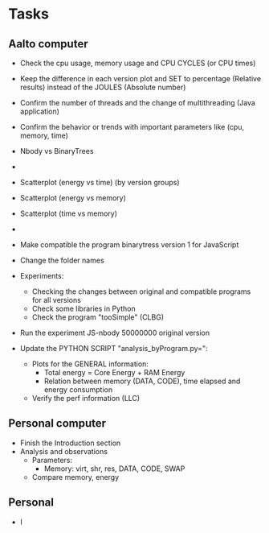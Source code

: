 # Tasks

## Aalto computer

 
 - Check the cpu usage, memory usage and CPU CYCLES (or CPU times)
 - Keep the difference in each version plot and SET to percentage (Relative results) instead of the JOULES (Absolute number)
 - Confirm the number of threads and the change of multithreading (Java application)
 - Confirm the behavior or trends with important parameters like (cpu, memory, time)
 - Nbody vs BinaryTrees
 - 


 - Scatterplot (energy vs time) (by version groups)
 - Scatterplot (energy vs memory)
 - Scatterplot (time vs memory)
 - 

 - Make compatible the program binarytress version 1 for JavaScript
 - Change the folder names
 - Experiments:
   - Checking the changes between original and compatible programs for all versions
   - Check some libraries in Python
   - Check the program "tooSimple" (CLBG)
 - Run the experiment JS-nbody 50000000 original version
 - Update the PYTHON SCRIPT "analysis_byProgram.py=":
   - Plots for the GENERAL information: 
     - Total energy = Core Energy + RAM Energy
     - Relation between memory (DATA, CODE), time elapsed and energy consumption
   - Verify the perf information (LLC)

## Personal computer

 - Finish the Introduction section
 - Analysis and observations
   - Parameters:
     - Memory: virt, shr, res, DATA, CODE, SWAP
   - Compare memory, energy 


## Personal

 - I